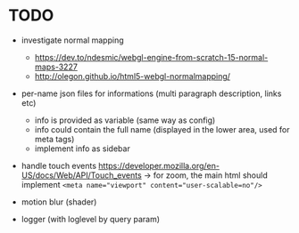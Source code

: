 # TODO

- investigate normal mapping
  - <https://dev.to/ndesmic/webgl-engine-from-scratch-15-normal-maps-3227>
  - <http://olegon.github.io/html5-webgl-normalmapping/>

- per-name json files for informations (multi paragraph description, links etc)
  - info is provided as variable (same way as config)
  - info could contain the full name (displayed in the lower area, used for meta tags)
  - implement info as sidebar

- handle touch events <https://developer.mozilla.org/en-US/docs/Web/API/Touch_events>
    -> for zoom, the main html should implement `<meta name="viewport" content="user-scalable=no"/>`

- motion blur (shader)

- logger (with loglevel by query param)
